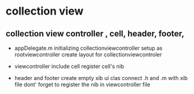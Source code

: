 collection view 
==============

collection view controller , cell, header, footer, 
--------------
- appDelegate.m
    initializing collectionviewcontroller
    setup as rootviewcontroller
    create layout for collectionviewcontroler
- viewcontroller
    include cell
    register cell's nib
    
- header and footer 
    create empty xib ui clas
    connect .h and .m with xib file
    dont' forget to register the nib in viewcontroller file	